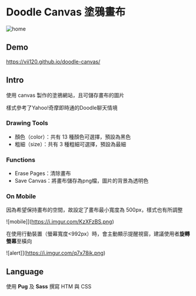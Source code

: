 # Doodle Canvas 塗鴉畫布

![home](https://i.imgur.com/m1bp3Eo.png)

## Demo

https://vii120.github.io/doodle-canvas/

## Intro

使用 canvas 製作的塗鴉網站，且可儲存畫布的圖片

樣式參考了Yahoo!奇摩即時通的Doodle聊天情境

### Drawing Tools

* 顏色（color）：共有 13 種顏色可選擇，預設為黑色
* 粗細（size）：共有 3 種粗細可選擇，預設為最細

### Functions

* Erase Pages：清除畫布
* Save Canvas：將畫布儲存為png檔，圖片的背景為透明色

### On Mobile

因為希望保持畫布的空間，故設定了畫布最小寬度為 500px，樣式也有所調整

![mobile]](https://i.imgur.com/KzXFzBS.png)


在使用行動裝置（螢幕寬度<992px）時，會主動顯示提醒視窗，建議使用者**旋轉螢幕**至橫向

![alert]](https://i.imgur.com/q7x78ik.png)

## Language

使用 **Pug** 及 **Sass** 撰寫 HTM 與 CSS
